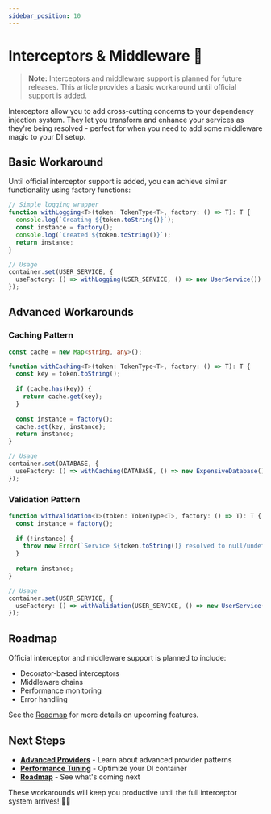 ```yaml
---
sidebar_position: 10
---
```


# Interceptors & Middleware 🔧

> **Note:** Interceptors and middleware support is planned for future releases. This article provides a basic workaround until official support is added.

Interceptors allow you to add cross-cutting concerns to your dependency injection system. They let you transform and enhance your services as they're being resolved - perfect for when you need to add some middleware magic to your DI setup.

## Basic Workaround

Until official interceptor support is added, you can achieve similar functionality using factory functions:

```typescript
// Simple logging wrapper
function withLogging<T>(token: TokenType<T>, factory: () => T): T {
  console.log(`Creating ${token.toString()}`);
  const instance = factory();
  console.log(`Created ${token.toString()}`);
  return instance;
}

// Usage
container.set(USER_SERVICE, {
  useFactory: () => withLogging(USER_SERVICE, () => new UserService())
});
```

## Advanced Workarounds

### Caching Pattern

```typescript
const cache = new Map<string, any>();

function withCaching<T>(token: TokenType<T>, factory: () => T): T {
  const key = token.toString();
  
  if (cache.has(key)) {
    return cache.get(key);
  }
  
  const instance = factory();
  cache.set(key, instance);
  return instance;
}

// Usage
container.set(DATABASE, {
  useFactory: () => withCaching(DATABASE, () => new ExpensiveDatabase())
});
```

### Validation Pattern

```typescript
function withValidation<T>(token: TokenType<T>, factory: () => T): T {
  const instance = factory();
  
  if (!instance) {
    throw new Error(`Service ${token.toString()} resolved to null/undefined`);
  }
  
  return instance;
}

// Usage
container.set(USER_SERVICE, {
  useFactory: () => withValidation(USER_SERVICE, () => new UserService())
});
```

## Roadmap

Official interceptor and middleware support is planned to include:

- Decorator-based interceptors
- Middleware chains
- Performance monitoring
- Error handling

See the [Roadmap](../roadmap.md) for more details on upcoming features.

## Next Steps

- **[Advanced Providers](advanced-providers-and-factories.md)** - Learn about advanced provider patterns
- **[Performance Tuning](performance-tuning.md)** - Optimize your DI container
- **[Roadmap](../roadmap.md)** - See what's coming next

These workarounds will keep you productive until the full interceptor system arrives! 🔧✨ 